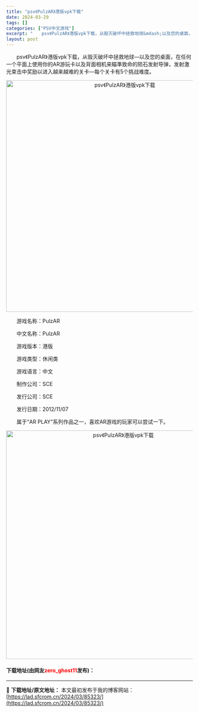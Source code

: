 ```yaml
---
title: "psv《PulzAR》港版vpk下载"
date: 2024-03-29
tags: []
categories: ["PSV中文游戏"]
excerpt: "　　psv《PulzAR》港版vpk下载，从毁灭破坏中拯救地球&mdash;以及您的桌面，在任何一个平面上使用你的AR游玩卡以及背面相机来瞄準致命的陨石发射导弹，发射激光束击中奖励以进入越来越难的关卡&mdash;每个关卡有5个挑战难度。 　　游戏名称：PulzAR 　　中文名称：PulzAR 　　&hellip;"
layout: post
---
```


 <p>　　psv《PulzAR》港版vpk下载，从毁灭破坏中拯救地球&mdash;以及您的桌面，在任何一个平面上使用你的AR游玩卡以及背面相机来瞄準致命的陨石发射导弹，发射激光束击中奖励以进入越来越难的关卡&mdash;每个关卡有5个挑战难度。</p> <p align="center"><img align="" border="0" src="https://lad.sfcrom.cn/wp-content/uploads/2024/03/20240329_66066d9c2e96f.png" width="625" alt="psv《PulzAR》港版vpk下载" /></p> <p>　　游戏名称：PulzAR</p> <p>　　中文名称：PulzAR</p> <p>　　游戏版本：港版</p> <p>　　游戏类型：休闲类</p> <p>　　游戏语言：中文</p> <p>　　制作公司：SCE</p> <p>　　发行公司：SCE</p> <p>　　发行日期：2012/11/07</p> <p>　　属于&ldquo;AR PLAY&rdquo;系列作品之一，喜欢AR游戏的玩家可以尝试一下。</p> <p align="center"><img align="" border="0" src="https://lad.sfcrom.cn/wp-content/uploads/2024/03/20240329_66066d9e48dbe.png" width="617" alt="psv《PulzAR》港版vpk下载" /></p> <p><h4>下载地址(由网友<font color="red">zero_ghost11</font>发布)：</h4></p> 

---
📖 **下载地址/原文地址：** 本文最初发布于我的博客网站：[https://lad.sfcrom.cn/2024/03/85323/](https://lad.sfcrom.cn/2024/03/85323/)
